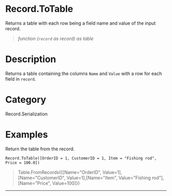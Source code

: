 # Record.ToTable
Returns a table with each row being a field name and value of the input record.
> _function (<code>record</code> as record) as table_

# Description 
Returns a table containing the columns <code>Name</code> and <code>Value</code> with a row for each field in <code>record</code>.
# Category 
Record.Serialization
# Examples 
Return the table from the record.
```
Record.ToTable([OrderID = 1, CustomerID = 1, Item = "Fishing rod", Price = 100.0])
```
> Table.FromRecords({[Name="OrderID", Value=1],[Name="CustomerID", Value=1],[Name="Item", Value="Fishing rod"],[Name="Price", Value=100]})
***
